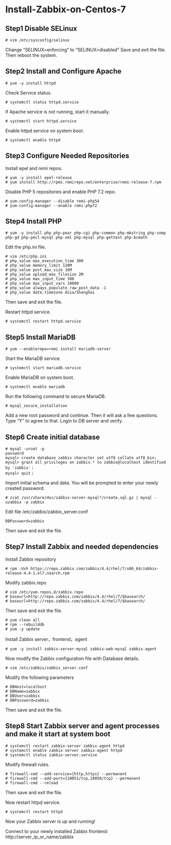 # Install-Zabbix-on-Centos-7
## Step1 Disable SELinux
```
# vim /etc/sysconfig/selinux
```
Change “SELINUX=enforcing” to  “SELINUX=disabled”
Save and exit the file. Then reboot the system.
## Step2 Install and Configure Apache
```
# yum -y install httpd
```
Check Service status.
```
# systemctl status httpd.service
```
If Apache service is not running, start it manually.
```
# systemctl start httpd.service
```
Enable httpd service on system boot.
```
# systemctl enable httpd
```
## Step3 Configure Needed Repositories
Install epel and remi repos.
```
# yum -y install epel-release
# yum install http://rpms.remirepo.net/enterprise/remi-release-7.rpm
```
Disable PHP 5 repositories and enable PHP 7.2 repo.
```
# yum-config-manager --disable remi-php54
# yum-config-manager --enable remi-php72
```
## Step4 Install PHP
```
# yum -y install php php-pear php-cgi php-common php-mbstring php-snmp php-gd php-pecl-mysql php-xml php-mysql php-gettext php-bcmath
```
Edit the php.ini file.
```
# vim /etc/php.ini
# php_value max_execution_time 300
# php_value memory_limit 128M
# php_value post_max_size 16M
# php_value upload_max_filesize 2M
# php_value max_input_time 300
# php_value max_input_vars 10000
# php_value always_populate_raw_post_data -1
# php_value date.timezone Asia/Shanghai
```
Then save and exit the file. 

Restart httpd service.
```
# systemctl restart httpd.service
```
## Step5 Install MariaDB
```
# yum --enablerepo=remi install mariadb-server
```
Start the MariaDB service.
```
# systemctl start mariadb.service
```
Enable MariaDB on system boot.
```
# systemctl enable mariadb
```
Run the following command to secure MariaDB.
```
# mysql_secure_installation
```
Add a new root password and continue. Then it will ask a few questions. Type “Y” to agree to that.
Login to DB server and verify.
## Step6  Create initial database
```
# mysql -uroot -p
password
mysql> create database zabbix character set utf8 collate utf8_bin;
mysql> grant all privileges on zabbix.* to zabbix@localhost identified by 'zabbix'；
mysql> quit；
```
Import initial schema and data. You will be prompted to enter your newly created password.
```
# zcat /usr/share/doc/zabbix-server-mysql*/create.sql.gz | mysql -uzabbix -p zabbix 
```
Edit file /etc/zabbix/zabbix_server.conf
```
DBPassword=zabbix
```
Then save and exit the file. 
## Step7 Install Zabbix and needed dependencies
 Install Zabbix repository 
```
# rpm -Uvh https://repo.zabbix.com/zabbix/4.4/rhel/7/x86_64/zabbix-release-4.4-1.el7.noarch.rpm
```
Modify zabbix.repo
```
# vim /etc/yum.repos.d/zabbix.repo
# baseurl=http://repo.zabbix.com/zabbix/4.4/rhel/7/$basearch/
# baseurl=http://repo.zabbix.com/zabbix/4.4/rhel/7/$basearch/
```
Then save and exit the file. 
```
# yum clean all
# rpm --rebuilddb
# yum -y update
```
Install Zabbix server，frontend，agent
```
# yum -y install zabbix-server-mysql zabbix-web-mysql zabbix-agent 
```
Now modify the Zabbix configuration file with Database details.
```
# vim /etc/zabbix/zabbix_server.conf
```
Modify the following parameters
```
# DBHost=localhost
# DBName=zabbix
# DBUser=zabbix
# DBPassword=zabbix
```
Then save and exit the file. 
## Step8 Start Zabbix server and agent processes and make it start at system boot
```
# systemctl restart zabbix-server zabbix-agent httpd
# systemctl enable zabbix-server zabbix-agent httpd 
# systemctl status zabbix-server.service
```
Modify firewall rules.
```
# firewall-cmd --add-service={http,https} --permanent
# firewall-cmd --add-port={10051/tcp,10050/tcp} --permanent
# firewall-cmd --reload
```
Then save and exit the file. 

Now restart httpd service.
```
# systemctl restart httpd
```
Now your Zabbix server is up and running!

Connect to your newly installed Zabbix frontend: http://server_ip_or_name/zabbix 
